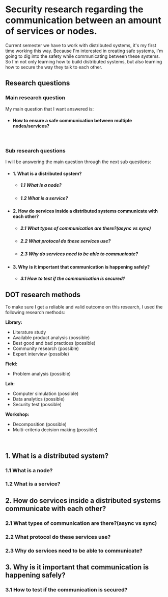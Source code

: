 # Security research regarding the communication between an amount of services or nodes.
Current semester we have to work with distributed systems, it's my first time working this way. Because I'm interested in creating safe systems, I'm going to dig into the safety while communicating between these systems. So I'm not only learning how to build distributed systems, but also learning how to secure the way they talk to each other.

## Research questions
### Main research question  
My main question that I want answered is:
* #### How to ensure a safe communication between multiple nodes/services?  

<br>

### Sub research questions
I will be answering the main question through the next sub questions:
* #### 1. What is a distributed system?
  * ##### 1.1 What is a node?
  * ##### 1.2 What is a service?
* #### 2. How do services inside a distributed systems communicate with each other?
  * ##### 2.1 What types of communication are there?(async vs sync)
  * ##### 2.2 What protocol do these services use?
  * ##### 2.3 Why do services need to be able to communicate?
* #### 3. Why is it important that communication is happening safely?
  * ##### 3.1 How to test if the communication is secured?

## DOT research methods
To make sure I get a reliable and valid outcome on this research, I used the following research methods:  

**Library:**
  * Literature study
  * Available product analysis (possible)
  * Best good and bad practices (possible)
  * Community research (possible)
  * Expert interview (possible)

**Field:**
  * Problem analysis (possible)
 
**Lab:**
  * Computer simulation (possible)
  * Data analytics (possible)
  * Security test (possible)

**Workshop:**
  * Decomposition (possible)
  * Multi-criteria decision making (possible)


<br>

## 1. What is a distributed system?

### 1.1 What is a node?
### 1.2 What is a service?


## 2. How do services inside a distributed systems communicate with each other?

### 2.1 What types of communication are there?(async vs sync)
### 2.2 What protocol do these services use?
### 2.3 Why do services need to be able to communicate?

## 3. Why is it important that communication is happening safely?

### 3.1 How to test if the communication is secured?

